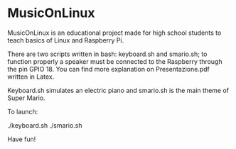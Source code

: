 # MusicOnLinux

MusicOnLinux is an educational project made for high school students to teach basics of Linux and Raspberry Pi.

There are two scripts written in bash: keyboard.sh and smario.sh; to function properly a speaker must be connected to the Raspberry through the pin GPIO 18.
You can find more explanation on Presentazione.pdf written in Latex.

Keyboard.sh simulates an electric piano and smario.sh is the main theme of Super Mario.

To launch:
 
 
./keyboard.sh
./smario.sh

Have fun! 
